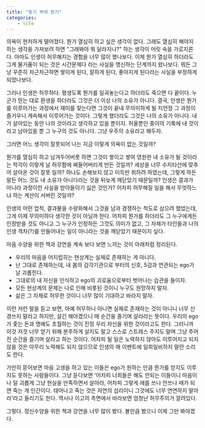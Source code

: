 ```yaml
---
title: "동기 부여 받기"
categories:
    - life
---
```


의욕이 현저하게 떨어졌다. 뭔가 열심히 하고 싶은 생각이 없다. 그래도 열심히 해야지 하는 생각을 가져보려 하면 "그래봐야 뭐 달라지나?" 하는 생각이 머릿 속을 가로지른다. 아마도 인생이 허무해지는 경험을 너무 많이 했나보다. 이제 뭔가 열심히 하더라도 그게 물거품이 되는 것은 시간문제다 라는 사실을 맹신하는 단계까지 왔나보다. 뭐든 그냥 꾸준히 차근차근하면 쌓이게 된다, 잘하게 된다, 좋아지게 된다라는 사실을 부정하게 되었나보다.

그러나 인생은 허무하다. 평생도록 뭔가를 일궈놓는다고 하더라도 죽으면 다 끝이다. 누군가 믿는 대로 환생을 하더라도 그것은 더 이상 나의 소유가 아니다. 결국, 인생은 뭔가를 이루어가는 과정에서 재미를 찾는다면 그것이 끝내 무의미하게 될 지언정 그 과정이 즐거우니 계속해서 이루어가는 것이다. 그렇게 했더라도 그것은 나의 소유가 아니다. 내가 살아있는 동안 나의 것이라고 생각하고 있을 뿐이지. 허울뿐인 종이의 기록에 내 것이라고 남아있을 뿐 그 누구의 것도 아니다. 그냥 우주의 소유라고 해두자.

그러면 어느 생각이 잘못되어 나는 지금 이렇게 의욕이 없는 것일까? 

뭔가를 열심히 하고 남겨두어버릇 하면 그것이 쌓이고 쌓여 영원한 내 소유가 될 것이라는 착각이 이렇게 날 허무함에 쪄들어버리게 만든 것일까? 세상을 너무 수지타산에 맞추어 살아온 것이 잘못 일까? 하나도 손해보지 않고 이득만 취하려 하였는데, 그렇게 하든 말든 어느 것도 내 소유가 아니다라는 것을 뒤늦게 깨닫았기 때문일까? 인생은 결과가 아니라 과정이란 사실을 받아들이기 싫은 것인가? 어차피 허무해질 일을 해서 무엇하느냐 하는 계산이 서버린 것일까?

인생의 어떤 업적, 결과물을 수량화해서 그것을 남과 경쟁하는 척도로 삼으려 했었는데, 그게 이제 무의미하다 생각한 것이 아닐까 한다. 어차피 뭔가를 하더라도 그 누구에게든 인정받을 것도 아니고 그 누구가 인정하든 그것도 의미가 없고, 그 자체가 타인들과 나의 인생 격차(?)를 만들어내는 일이 아니라는 것을 깨닫았기 때문이지 싶다. 

마음 수양을 위한 책과 강연을 계속 보다 보면 느끼는 것이 아래처럼 정리된다.

* 우리의 마음을 어지럽히는 현상계는 실제로 존재하는 게 아니다.
* 난 그대로 존재하는데, 내 몸의 감각기관으로 부터의 신호, 5감과 연관되는 ego가 날 괴롭힌다.
* 그대로의 내 자신을 인식하고 ego의 괴로움으로부터 벗어나는 습관을 들이자.
* 모든 현상계의 문제는 나로 인해 비롯된 것이니 누구도 원망하지 말자.
* 삶은 그 자체로 허무한 것이니 너무 많이 기대하고 바라지 말자.

이런 저런 말을 듣고 보면, 아예 허무하니 아니면 실체로 존재하는 것이 아니니 너무 신경쓰지 말라고 하지만, 살긴 해야겠으니 매 순간을 즐기며 살라라는 뜻이다. 우리의 ego가 좇는 돈과 명예도 초월하는 것이 진정 우리 자신을 위한 것이라고도 한다. 그러니까 이것 저것 너무 얻기 위해 분주하게 살지도 말고 스스로 스트레스 주지도 말며 그냥 주어진 순간을 즐기며 살라고 하는 것이다. 어차피 될 일은 노력하지 않아도 이루어지고 되지 않을 것은 아무리 노력해도 되지 않으므로 인생의 매 이벤트에 일희일비하지 말란 소리도 한다.

가만히 뜯어보면 마음 고생을 하고 있는 이들은 ego가 원하는 만큼 뭔가를 얻지도 이루지도 못하는 사람들이다. 그냥 듣다보면 '어차피 너희들은 해도 안되는 이들이니 마음이나 덜 괴롭게 그냥 현실을 만족하면서 살아라, 어차피 그렇게 애를 쓰나 안쓰나 때가 되면 죽는 게 인간이다. 태어나고 죽는 것은 자연의 섭리이니 그것에도 너무 연연하지 말아라'라고 들리기도 한다. 역시나 이고의 측면에서 바라보면 엄청난 허무주의가 깔려있다. 

그렇다. 정신수양을 위한 책과 강연을 너무 많이 봤다. 볼만큼 봤으니 이제 그만 봐야겠다.

